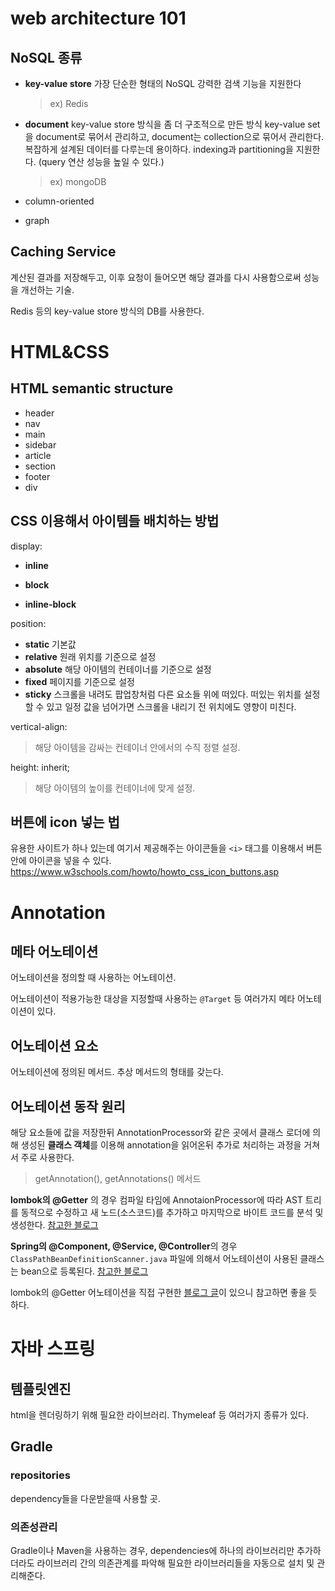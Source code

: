 # web architecture 101

## NoSQL 종류

* **key-value store**
  가장 단순한 형태의 NoSQL
  강력한 검색 기능을 지원한다

  > ex) Redis

* **document**
  key-value store 방식을 좀 더 구조적으로 만든 방식
  key-value set을 document로 묶어서 관리하고, document는 collection으로 묶어서 관리한다.
  복잡하게 설계된 데이터를 다루는데 용이하다.
  indexing과 partitioning을 지원한다. (query 연산 성능을 높일 수 있다.)

  > ex) mongoDB

* column-oriented

* graph

## Caching Service

계산된 결과를 저장해두고, 이후 요청이 들어오면 해당 결과를 다시 사용함으로써 성능을 개선하는 기술.

Redis 등의 key-value store 방식의 DB를 사용한다.



# HTML&CSS

## HTML semantic structure

* header
* nav
* main
* sidebar
* article
* section
* footer
* div

## CSS 이용해서 아이템들 배치하는 방법

display: 

* **inline**

* **block**
* **inline-block**

position:

* **static**
  기본값
* **relative** 
  원래 위치를 기준으로 설정
* **absolute** 
  해당 아이템의 컨테이너를 기준으로 설정
* **fixed** 
  페이지를 기준으로 설정
* **sticky**
  스크롤을 내려도 팝업창처럼 다른 요소들 위에 떠있다.
  떠있는 위치를 설정할 수 있고 일정 값을 넘어가면 스크롤을 내리기 전 위치에도 영향이 미친다.

vertical-align:

> 해당 아이템을 감싸는 컨테이너 안에서의 수직 정렬 설정.

height: inherit;

> 해당 아이템의 높이를 컨테이너에 맞게 설정. 

## 버튼에 icon 넣는 법

유용한 사이트가 하나 있는데 여기서 제공해주는 아이콘들을 `<i>` 태그를 이용해서 버튼 안에 아이콘을 넣을 수 있다.
https://www.w3schools.com/howto/howto_css_icon_buttons.asp



# Annotation

## 메타 어노테이션

어노테이션을 정의할 때 사용하는 어노테이션.

어노테이션이 적용가능한 대상을 지정할때 사용하는 `@Target` 등 여러가지 메타 어노테이션이 있다.

## 어노테이션 요소

어노테이션에 정의된 메서드. 추상 메서드의 형태를 갖는다.

## 어노테이션 동작 원리

해당 요소들에 값을 저장한뒤 AnnotationProcessor와 같은 곳에서 클래스 로더에 의해 생성된 **클래스 객체**를 이용해 annotation을 읽어온뒤 추가로 처리하는 과정을 거쳐서 주로 사용한다.

> getAnnotation(), getAnnotations() 메서드

**lombok의 @Getter** 의 경우 컴파일 타임에 AnnotaionProcessor에 따라 AST 트리를 동적으로 수정하고 새 노드(소스코드)를 추가하고 마지막으로 바이트 코드를 분석 및 생성한다. [참고한 블로그](https://applefarm.tistory.com/136#:~:text=Lombok%EC%9D%80%20%EC%BB%B4%ED%8C%8C%EC%9D%BC%20%EC%8B%9C%EC%A0%90%EC%97%90,%ED%95%B4%EC%A3%BC%EB%8A%94%20%EB%B0%A9%EC%8B%9D%EC%9C%BC%EB%A1%9C%20%EB%8F%99%EC%9E%91%ED%95%9C%EB%8B%A4.&text=Lombok%EC%9D%80%20AnnotaionProcessor%EC%97%90%20%EB%94%B0%EB%9D%BC,%EB%A5%BC%20%EB%B6%84%EC%84%9D%20%EB%B0%8F%20%EC%83%9D%EC%84%B1%ED%95%9C%EB%8B%A4)

**Spring의 @Component, @Service, @Controller**의 경우 `ClassPathBeanDefinitionScanner.java` 파일에 의해서 어노테이션이 사용된 클래스는 bean으로 등록된다. [참고한 블로그](https://donghyeon.dev/spring/2020/08/18/Spring-Annotation%EC%9D%98-%EC%9B%90%EB%A6%AC%EC%99%80-Custom-Annotation-%EB%A7%8C%EB%93%A4%EC%96%B4%EB%B3%B4%EA%B8%B0/)

lombok의 @Getter 어노테이션을 직접 구현한 [블로그 글](https://catch-me-java.tistory.com/49)이 있으니 참고하면 좋을 듯 하다.



# 자바 스프링

## 템플릿엔진

html을 렌더링하기 위해 필요한 라이브러리.
Thymeleaf 등 여러가지 종류가 있다.

## Gradle

### repositories

dependency들을 다운받을때 사용할 곳.

### 의존성관리

Gradle이나 Maven을 사용하는 경우, dependencies에 하나의 라이브러리만 추가하더라도 라이브러리 간의 의존관계를 파악해 필요한 라이브러리들을 자동으로 설치 및 관리해준다.